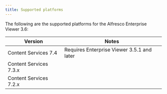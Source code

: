 ```yaml
---
title: Supported platforms
---
```


The following are the supported platforms for the Alfresco Enterprise Viewer 3.6:

| Version | Notes |
| ------- | ----- |
| Content Services 7.4 | Requires Enterprise Viewer 3.5.1 and later |
| Content Services 7.3.x | |
| Content Services 7.2.x | |
